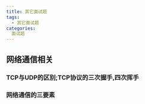 ```yaml
---
title: 其它面试题
tags:
  - 其它面试题
categories:
  面试题
---
```


## 网络通信相关

### TCP与UDP的区别;TCP协议的三次握手,四次挥手

### 网络通信的三要素

